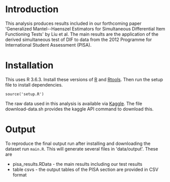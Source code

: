 # Introduction

This analysis produces results included in our forthcoming paper 'Generalized Mantel--Haenszel Estimators for
Simultaneous Differential Item Functioning Tests' by Liu et al. 
The main results are the application of the derived simultaneous test of DIF to data from the 2012 
Programme for International Student Assessment (PISA).

# Installation

This uses R 3.6.3. Install these versions of [R](https://cran.r-project.org/bin/windows/base/old/3.6.3/) and [Rtools](https://cran.r-project.org/bin/windows/Rtools/history.html). Then run the setup file to install dependencies.

`
source('setup.R')
`

The raw data used in this analysis is available via [Kaggle](https://www.kaggle.com/samuelh/pisa-2012).
The file download-data.sh provides the kaggle API command to download this.

# Output

To reproduce the final output run after installing and downloading the dataset run `main.R`.
This will generate several files in 'data/output'.
These are

* pisa_results.RData - the main results including our test results
* table csvs - the output tables of the PISA section are provided in CSV format